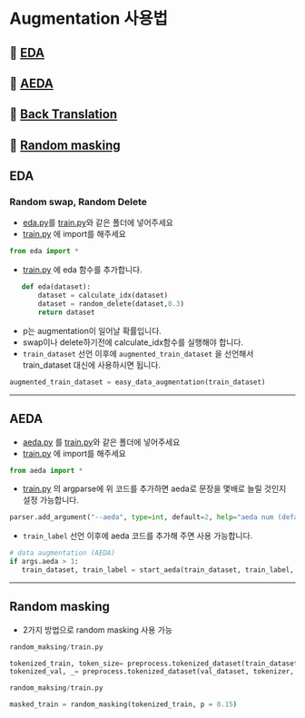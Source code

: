 # Augmentation 사용법

## 🤗 [EDA](#eda)  
## 🤗 [AEDA](#aeda)
## 🤗 [Back Translation](back_trans/README.md)
## 🤗 [Random masking](#random-masking)

## EDA  
### Random swap, Random Delete
- [eda.py](./eda.py)를 [train.py](../train.py)와 같은 폴더에 넣어주세요
- [train.py](../train.py) 에 import를 해주세요  
```py
from eda import *
```
- [train.py](../train.py) 에 eda 함수를 추가합니다. 
```python
   def eda(dataset):
       dataset = calculate_idx(dataset)
       dataset = random_delete(dataset,0.3)
       return dataset
```
- p는 augmentation이 일어날 확률입니다.  
- swap이나 delete하기전에 calculate_idx함수를 실행해야 합니다.  
- `train_dataset` 선언 이후에 `augmented_train_dataset` 을 선언해서 train_dataset 대신에 사용하시면 됩니다.
```python
augmented_train_dataset = easy_data_augmentation(train_dataset)
```


---
## AEDA
- [aeda.py](./aeda.py) 를 [train.py](../train.py)와 같은 폴더에 넣어주세요
- [train.py](../train.py) 에 import를 해주세요 
```py
from aeda import *
```
- [train.py](../train.py) 의 argparse에 위 코드를 추가하면 aeda로 문장을 몇배로 늘릴 것인지 설정 가능합니다.
```py
parser.add_argument("--aeda", type=int, default=2, help="aeda num (default: 2")
``` 
- `train_label` 선언 이후에 aeda 코드를 추가해 주면 사용 가능합니다.
```py
# data augmentation (AEDA)
if args.aeda > 1:
   train_dataset, train_label = start_aeda(train_dataset, train_label, args.aeda)
```

---
## Random masking
- 2가지 방법으로 random masking 사용 가능
```python
random_maksing/train.py

tokenized_train, token_size= preprocess.tokenized_dataset(train_dataset, tokenizer, mask_flag=True)
tokenized_val, _= preprocess.tokenized_dataset(val_dataset, tokenizer, mask_flag=False)
```
```python
random_maksing/train.py

masked_train = random_masking(tokenized_train, p = 0.15)
```
